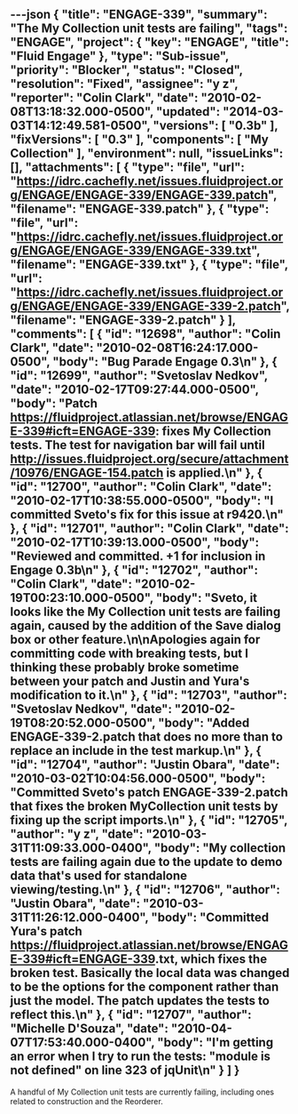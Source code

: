 ---json
{
  "title": "ENGAGE-339",
  "summary": "The My Collection unit tests are failing",
  "tags": "ENGAGE",
  "project": {
    "key": "ENGAGE",
    "title": "Fluid Engage"
  },
  "type": "Sub-issue",
  "priority": "Blocker",
  "status": "Closed",
  "resolution": "Fixed",
  "assignee": "y z",
  "reporter": "Colin Clark",
  "date": "2010-02-08T13:18:32.000-0500",
  "updated": "2014-03-03T14:12:49.581-0500",
  "versions": [
    "0.3b"
  ],
  "fixVersions": [
    "0.3"
  ],
  "components": [
    "My Collection"
  ],
  "environment": null,
  "issueLinks": [],
  "attachments": [
    {
      "type": "file",
      "url": "https://idrc.cachefly.net/issues.fluidproject.org/ENGAGE/ENGAGE-339/ENGAGE-339.patch",
      "filename": "ENGAGE-339.patch"
    },
    {
      "type": "file",
      "url": "https://idrc.cachefly.net/issues.fluidproject.org/ENGAGE/ENGAGE-339/ENGAGE-339.txt",
      "filename": "ENGAGE-339.txt"
    },
    {
      "type": "file",
      "url": "https://idrc.cachefly.net/issues.fluidproject.org/ENGAGE/ENGAGE-339/ENGAGE-339-2.patch",
      "filename": "ENGAGE-339-2.patch"
    }
  ],
  "comments": [
    {
      "id": "12698",
      "author": "Colin Clark",
      "date": "2010-02-08T16:24:17.000-0500",
      "body": "Bug Parade Engage 0.3\n"
    },
    {
      "id": "12699",
      "author": "Svetoslav Nedkov",
      "date": "2010-02-17T09:27:44.000-0500",
      "body": "Patch <https://fluidproject.atlassian.net/browse/ENGAGE-339#icft=ENGAGE-339>: fixes My Collection tests. The test for navigation bar will fail until <http://issues.fluidproject.org/secure/attachment/10976/ENGAGE-154.patch> is applied.\n"
    },
    {
      "id": "12700",
      "author": "Colin Clark",
      "date": "2010-02-17T10:38:55.000-0500",
      "body": "I committed Sveto's fix for this issue at r9420.\n"
    },
    {
      "id": "12701",
      "author": "Colin Clark",
      "date": "2010-02-17T10:39:13.000-0500",
      "body": "Reviewed and committed. +1 for inclusion in Engage 0.3b\n"
    },
    {
      "id": "12702",
      "author": "Colin Clark",
      "date": "2010-02-19T00:23:10.000-0500",
      "body": "Sveto, it looks like the My Collection unit tests are failing again, caused by the addition of the Save dialog box or other feature.\n\nApologies again for committing code with breaking tests, but I thinking these probably broke sometime between your patch and Justin and Yura's modification to it.\n"
    },
    {
      "id": "12703",
      "author": "Svetoslav Nedkov",
      "date": "2010-02-19T08:20:52.000-0500",
      "body": "Added ENGAGE-339-2.patch that does no more than to replace an include in the test markup.\n"
    },
    {
      "id": "12704",
      "author": "Justin Obara",
      "date": "2010-03-02T10:04:56.000-0500",
      "body": "Committed Sveto's patch ENGAGE-339-2.patch that fixes the broken MyCollection unit tests by fixing up the script imports.\n"
    },
    {
      "id": "12705",
      "author": "y z",
      "date": "2010-03-31T11:09:33.000-0400",
      "body": "My collection tests are failing again due to the update to demo data that's used for standalone viewing/testing.\n"
    },
    {
      "id": "12706",
      "author": "Justin Obara",
      "date": "2010-03-31T11:26:12.000-0400",
      "body": "Committed Yura's patch <https://fluidproject.atlassian.net/browse/ENGAGE-339#icft=ENGAGE-339>.txt, which fixes the broken test. Basically the local data was changed to be the options for the component rather than just the model. The patch updates the tests to reflect this.\n"
    },
    {
      "id": "12707",
      "author": "Michelle D'Souza",
      "date": "2010-04-07T17:53:40.000-0400",
      "body": "I'm getting an error when I try to run the tests: \"module is not defined\" on line 323 of jqUnit\n"
    }
  ]
}
---
A handful of My Collection unit tests are currently failing, including ones related to construction and the Reorderer.

        